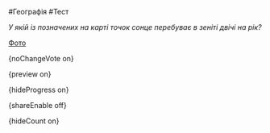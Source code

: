#Географія #Тест

*У якій із позначених на карті точок сонце перебуває в зеніті двічі на рік?*

[Фото](https://zno.osvita.ua//doc/images/znotest/28/2893/2.jpg)

{noChangeVote on}

{preview on}

{hideProgress on}

{shareEnable off}

{hideCount on}

